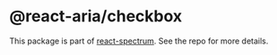 # @react-aria/checkbox

This package is part of [react-spectrum](https://github.com/adobe/react-spectrum). See the repo for more details.
